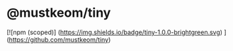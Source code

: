 # @mustkeom/tiny
[![npm (scoped)]
(https://img.shields.io/badge/tiny-1.0.0-brightgreen.svg)
]
(https://github.com/mustkeom/tiny)

